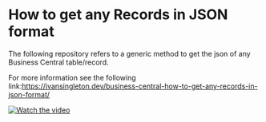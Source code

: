 # How to get any Records in JSON format

The following repository refers to a generic method to get the json of any Business Central table/record.

For more information see the following link:https://ivansingleton.dev/business-central-how-to-get-any-records-in-json-format/

[![Watch the video]()](https://ivansingleton.dev/wp-content/uploads/2022/10/Demo-Generic-Json.mp4)
